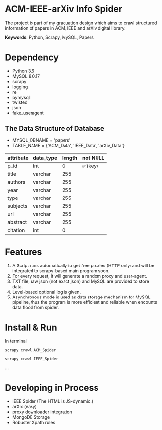 # ACM-IEEE-arXiv Info Spider

The project is part of my graduation design which aims to crawl structured information of papers in ACM, IEEE and arXiv digital library.

**Keywords**: Python, Scrapy, MySQL, Papers

# Dependency

- Python 3.6
- MySQL 8.0.17
- scrapy
- logging
- re
- pymysql
- twisted
- json
- fake_useragent

## The Data Structure of Database
- MYSQL_DBNAME = 'papers'
- TABLE_NAME = {'ACM_Data', 'IEEE_Data', 'arXiv_Data'}



attribute | data_type | length | not NULL 
---|---|---|---
p_id | int | 0 | :white_check_mark:(key) | 
title | varchar | 255
authors | varchar | 255
year | varchar | 255
type | varchar | 255
subjects | varchar | 255
url | varchar | 255
abstract | varchar | 255
citation | int | 0




# Features
1. A Script runs automatically to get free proxies (HTTP only) and will be integrated to scrapy-based main program soon.
2. For every request, it will generate a random proxy and user-agent.
3. TXT file, raw json (not exact json) and MySQL are provided to store data.
4. Level-based optional log is given.  
5. Asynchronous mode is used as data storage mechanism for MySQL pipeline, thus the program is more efficient and reliable when encounts data flood from spider.

# Install & Run

In terminal

```
scrapy crawl ACM_Spider
```
```
scrapy crawl IEEE_Spider
```
...

# Developing in Process

- IEEE Spider (The HTML is JS-dynamic.)
- arXix (easy)
- proxy downloader integration
- MongoDB Storage
- Robuster Xpath rules